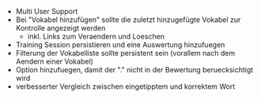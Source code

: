 - Multi User Support
- Bei "Vokabel hinzufügen" sollte die zuletzt hinzugefügte Vokabel zur Kontrolle angezeigt werden
    - inkl. Links zum Veraendern und Loeschen
- Training Session persistieren und eine Auswertung hinzufuegen
- Filterung der Vokabelliste sollte persistent sein (vorallem nach dem Aendern einer Vokabel)
- Option hinzufuegen, damit der "." nicht in der Bewertung beruecksichtigt wird
- verbesserter Vergleich zwischen eingetipptem und korrektem Wort